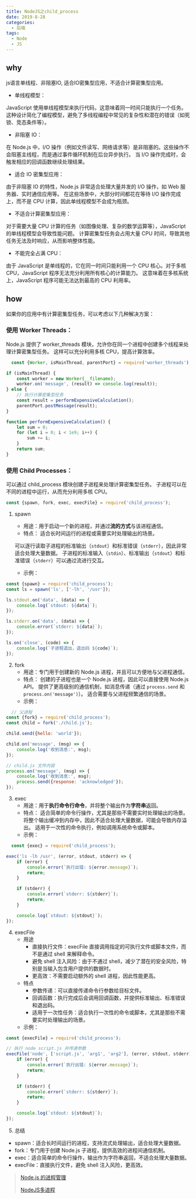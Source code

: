 ```yaml
---
title: NodeJS之child_process
date: 2019-8-28
categories:
  - 后端
tags:
  - Node
  - JS
---
```


## why

js语言单线程、非阻塞IO, 适合IO密集型应用，不适合计算密集型应用。

+ 单线程模型：

JavaScript 使用单线程模型来执行代码，这意味着同一时间只能执行一个任务。
这种设计简化了编程模型，避免了多线程编程中常见的复杂性和潜在的错误（如死锁、竞态条件等）。

+ 非阻塞 IO：

在 Node.js 中，I/O 操作（例如文件读写、网络请求等）是非阻塞的。这些操作不会阻塞主线程，而是通过事件循环机制在后台异步执行。
当 I/O 操作完成时，会触发相应的回调函数继续处理结果。

+ 适合 IO 密集型应用：

由于非阻塞 IO 的特性，Node.js 非常适合处理大量并发的 I/O 操作，如 Web 服务器、实时通信应用等。
在这些场景中，大部分时间都花在等待 I/O 操作完成上，而不是 CPU 计算，因此单线程模型不会成为瓶颈。

+ 不适合计算密集型应用：

对于需要大量 CPU 计算的任务（如图像处理、复杂的数学运算等），JavaScript 的单线程模型会导致性能问题。
计算密集型任务会占用大量 CPU 时间，导致其他任务无法及时响应，从而影响整体性能。

+ 不能完全占满 CPU：

由于 JavaScript 是单线程的，它在同一时间只能利用一个 CPU 核心。对于多核 CPU，JavaScript 程序无法充分利用所有核心的计算能力。
这意味着在多核系统上，JavaScript 程序可能无法达到最高的 CPU 利用率。

## how

如果你的应用中有计算密集型任务，可以考虑以下几种解决方案：

### 使用 Worker Threads：

Node.js 提供了 worker_threads 模块，允许你在同一个进程中创建多个线程来处理计算密集型任务。
这样可以充分利用多核 CPU，提高计算效率。

```js
  const {Worker, isMainThread, parentPort} = require('worker_threads');

if (isMainThread) {
    const worker = new Worker(__filename);
    worker.on('message', (result) => console.log(result));
} else {
    // 执行计算密集型任务
    const result = performExpensiveCalculation();
    parentPort.postMessage(result);
}

function performExpensiveCalculation() {
    let sum = 0;
    for (let i = 0; i < 1e9; i++) {
        sum += i;
    }
    return sum;
}

```

### 使用 Child Processes：

可以通过 child_process 模块创建子进程来处理计算密集型任务。
子进程可以在不同的进程中运行，从而充分利用多核 CPU。

```js
const {spawn, fork, exec, execFile} = require('child_process');
```

1. spawn
    + 用途：用于启动一个新的进程，并通过**流的方式**与该进程通信。
    + 特点：
      适合长时间运行的进程或需要实时处理输出的场景。

   可以逐行读取子进程的标准输出（`stdout`）和标准错误（`stderr`），因此非常适合处理大量数据。
   子进程的标准输入（`stdin`）、标准输出（`stdout`）和标准错误（`stderr`）可以通过流进行交互。
    + 示例：

```js
const {spawn} = require('child_process');
const ls = spawn('ls', ['-lh', '/usr']);

ls.stdout.on('data', (data) => {
    console.log(`stdout: ${data}`);
});

ls.stderr.on('data', (data) => {
    console.error(`stderr: ${data}`);
});

ls.on('close', (code) => {
    console.log(`子进程退出，退出码 ${code}`);
});

```

2. fork
    + 用途：专门用于创建新的 Node.js 进程，并且可以方便地与父进程通信。
    + 特点：
      创建的子进程也是一个 Node.js 进程，因此可以直接使用 Node.js API。
      提供了更高级别的通信机制，如消息传递（通过 `process.send` 和 `process.on('message')`）。
      适合需要与父进程频繁通信的场景。
    + 示例：

```js
  // 父进程
const {fork} = require('child_process');
const child = fork('./child.js');

child.send({hello: 'world'});

child.on('message', (msg) => {
    console.log('收到消息:', msg);
});

// child.js 文件内容
process.on('message', (msg) => {
    console.log('收到消息:', msg);
    process.send({response: 'acknowledged'});
});
```

3. exec
    + 用途：用于**执行命令行命令**，并将整个输出作为**字符串**返回。
    + 特点：
      适合简单的命令行操作，尤其是那些不需要实时处理输出的场景。
      将整个输出缓冲到内存中，因此不适合处理大量数据，可能会导致内存溢出。
      适用于一次性的命令执行，例如调用系统命令或脚本。
    + 示例：

```js
  const {exec} = require('child_process');

exec('ls -lh /usr', (error, stdout, stderr) => {
    if (error) {
        console.error(`执行出错: ${error.message}`);
        return;
    }

    if (stderr) {
        console.error(`stderr: ${stderr}`);
        return;
    }

    console.log(`stdout: ${stdout}`);
});

```

4. execFile
    + 用途
        - 直接执行文件：execFile 直接调用指定的可执行文件或脚本文件，而不是通过 shell 来解释命令。
        - 避免 shell 注入风险：由于不通过 shell，减少了潜在的安全风险，特别是当输入包含用户提供的数据时。
        - 更高效：不需要启动额外的 shell 进程，因此性能更高。
    + 特点
        - 参数传递：可以直接传递命令行参数给目标文件。
        - 回调函数：执行完成后会调用回调函数，并提供标准输出、标准错误和退出码。
        - 适用于一次性任务：适合执行一次性的命令或脚本，尤其是那些不需要实时处理输出的场景。
    + 示例：

```js
const {execFile} = require('child_process');

// 执行 node script.js 并传递参数
execFile('node', ['script.js', 'arg1', 'arg2'], (error, stdout, stderr) => {
    if (error) {
        console.error(`执行出错: ${error.message}`);
        return;
    }

    if (stderr) {
        console.error(`stderr: ${stderr}`);
        return;
    }

    console.log(`stdout: ${stdout}`);
});

```

5. 总结

+ spawn：适合长时间运行的进程，支持流式处理输出，适合处理大量数据。
+ fork：专门用于创建 Node.js 子进程，提供高效的进程间通信机制。
+ exec：适合简单的命令行操作，输出作为字符串返回，不适合处理大量数据。
+ execFile：直接执行文件，避免 shell 注入风险，更高效。

> [Node.js 的进程管理](https://blog.shenfq.com/2018/node-js-%E7%9A%84%E8%BF%9B%E7%A8%8B%E7%AE%A1%E7%90%86/)
>
> [NodeJS多进程](https://geekdaxue.co/read/baiyueguang-rfnbu@tr4d0i/efoxkb)
